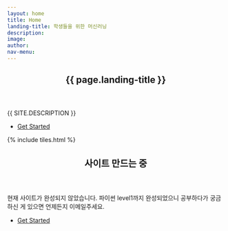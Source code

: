 ```yaml
---
layout: home
title: Home
landing-title: 학생들을 위한 머신러닝
description: 
image: 
author: 
nav-menu: 
---
```


<!-- Banner -->
<section id="banner" class="major">
	<div class="inner">
		<header class="major">
			<h1>{{ page.landing-title }}</h1>
		</header>
		<div class="content">
			<p style="text-transform: uppercase;">{{ site.description }}</p>
			<ul class="actions">
				<li><a href="#one" class="button next scrolly">Get Started</a></li>
			</ul>
		</div>
	</div>
</section>

<!-- Main -->
<div id="main">

<!-- One -->
{% include tiles.html %}

<!-- Two -->
<section id="two">
	<div class="inner">
		<header class="major">
			<h2>사이트 만드는 중</h2>
		</header>
		<p>현재 사이트가 완성되지 않았습니다. 파이썬 level1까지 완성되었으니 공부하다가 궁금하신 게 있으면 언제든지 이메일주세요.</p>
		<ul class="actions">
			<li><a href="{{site.baseurl}}/심심할땐 파이썬.html" class="button next">Get Started</a></li>
		</ul>
	</div>
</section>

</div>

